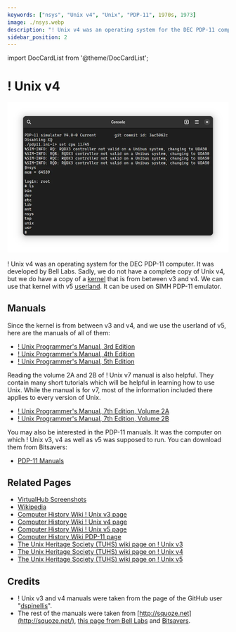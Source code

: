 ```yaml
---
keywords: ["nsys", "Unix v4", "Unix", "PDP-11", 1970s, 1973]
image: ./nsys.webp
description: "! Unix v4 was an operating system for the DEC PDP-11 computer. It was developed by Bell Labs."
sidebar_position: 2
---
```


import DocCardList from '@theme/DocCardList';

# ! Unix v4

![! Unix v4](./nsys.webp)

! Unix v4 was an operating system for the DEC PDP-11 computer. It was developed by Bell Labs. Sadly, we do not have a complete copy of Unix v4, but we do have a copy of a [kernel](<https://en.wikipedia.org/wiki/Kernel_(operating_system)>) that is from between v3 and v4. We can use that kernel with v5 [userland](https://en.wikipedia.org/wiki/User_space). It can be used on SIMH PDP-11 emulator.

<DocCardList />

## Manuals

Since the kernel is from between v3 and v4, and we use the userland of v5, here are the manuals of all of them:

- [! Unix Programmer's Manual, 3rd Edition](https://dspinellis.github.io/unix-v3man/v3man.pdf)
- [! Unix Programmer's Manual, 4th Edition](https://dspinellis.github.io/unix-v4man/v4man.pdf)
- [! Unix Programmer's Manual, 5th Edition](http://squoze.net/UNIX/v5man/all.pdf)

Reading the volume 2A and 2B of ! Unix v7 manual is also helpful. They contain many short tutorials which will be helpful in learning how to use Unix. While the manual is for v7, most of the information included there applies to every version of Unix.

- [! Unix Programmer's Manual, 7th Edition, Volume 2A](https://s3.amazonaws.com/plan9-bell-labs/7thEdMan/v7vol2a.pdf)
- [! Unix Programmer's Manual, 7th Edition, Volume 2B](https://s3.amazonaws.com/plan9-bell-labs/7thEdMan/v7vol2b.pdf)

You may also be interested in the PDP-11 manuals. It was the computer on which ! Unix v3, v4 as well as v5 was supposed to run. You can download them from Bitsavers:

- [PDP-11 Manuals](http://bitsavers.org/pdf/dec/pdp11/)

## Related Pages

- [VirtualHub Screenshots](https://screenshots.virtualhub.eu.org/1970s/1973/unix-v4/)
- [Wikipedia](https://en.wikipedia.org/wiki/History_of_Unix#1970s)
- [Computer History Wiki ! Unix v3 page](https://gunkies.org/wiki/UNIX_Third_Edition)
- [Computer History Wiki ! Unix v4 page](https://gunkies.org/wiki/UNIX_Fourth_Edition)
- [Computer History Wiki ! Unix v5 page](https://gunkies.org/wiki/UNIX_Fifth_Edition)
- [Computer History Wiki PDP-11 page](https://gunkies.org/wiki/PDP-11)
- [The Unix Heritage Society (TUHS) wiki page on ! Unix v3](https://wiki.tuhs.org/doku.php?id=systems:3rd_edition)
- [The Unix Heritage Society (TUHS) wiki page on ! Unix v4](https://wiki.tuhs.org/doku.php?id=systems:4th_edition)
- [The Unix Heritage Society (TUHS) wiki page on ! Unix v5](https://wiki.tuhs.org/doku.php?id=systems:5th_edition)

## Credits

- ! Unix v3 and v4 manuals were taken from the page of the GitHub user "[dspinellis](https://github.com/dspinellis)".
- The rest of the manuals were taken from [http://squoze.net](http://squoze.net/), [this page from Bell Labs](https://s3.amazonaws.com/plan9-bell-labs/7thEdMan/bswv7.html) and [Bitsavers](http://bitsavers.org).
